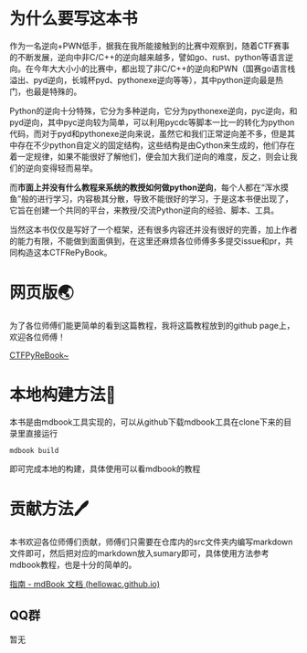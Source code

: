 # 为什么要写这本书

 作为一名逆向+PWN低手，据我在我所能接触到的比赛中观察到，随着CTF赛事的不断发展，逆向中非C/C++的逆向越来越多，譬如go、rust、python等语言逆向。在今年大大小小的比赛中，都出现了非C/C++的逆向和PWN（国赛go语言栈溢出、pyd逆向，长城杯pyd、pythonexe逆向等等），其中python逆向最是热门，也最是特殊的。

 Python的逆向十分特殊，它分为多种逆向，它分为pythonexe逆向，pyc逆向，和pyd逆向，其中pyc逆向较为简单，可以利用pycdc等脚本一比一的转化为python代码，而对于pyd和pythonexe逆向来说，虽然它和我们正常逆向差不多，但是其中存在不少python自定义的固定结构，这些结构是由Cython来生成的，他们存在着一定规律，如果不能很好了解他们，便会加大我们逆向的难度，反之，则会让我们的逆向变得轻而易举。

 而**市面上并没有什么教程来系统的教授如何做python逆向**，每个人都在“浑水摸鱼”般的进行学习，内容极其分散，导致不能很好的学习，于是这本书便出现了，它旨在创建一个共同的平台，来教授/交流Python逆向的经验、脚本、工具。

 当然这本书仅仅是写好了一个框架，还有很多内容还并没有很好的完善，加上作者的能力有限，不能做到面面俱到，在这里还麻烦各位师傅多多提交issue和pr，共同构造这本CTFRePyBook。

# 网页版🌏

为了各位师傅们能更简单的看到这篇教程，我将这篇教程放到的github page上，欢迎各位师傅！

[CTFPyReBook~](https://ctfpyrebook.github.io/CTFPyReBook/index.html)

# 本地构建方法📕

本书是由mdbook工具实现的，可以从github下载mdbook工具在clone下来的目录里直接运行

```shell
mdbook build
```

即可完成本地的构建，具体使用可以看mdbook的教程

# 贡献方法🖊

本书欢迎各位师傅们贡献，师傅们只需要在仓库内的src文件夹内编写markdown文件即可，然后把对应的markdown放入sumary即可，具体使用方法参考mdbook教程，也是十分的简单的。

[指南 - mdBook 文档 (hellowac.github.io)](https://hellowac.github.io/mdbook-doc-zh/zh-cn/index.html)

## QQ群
暂无